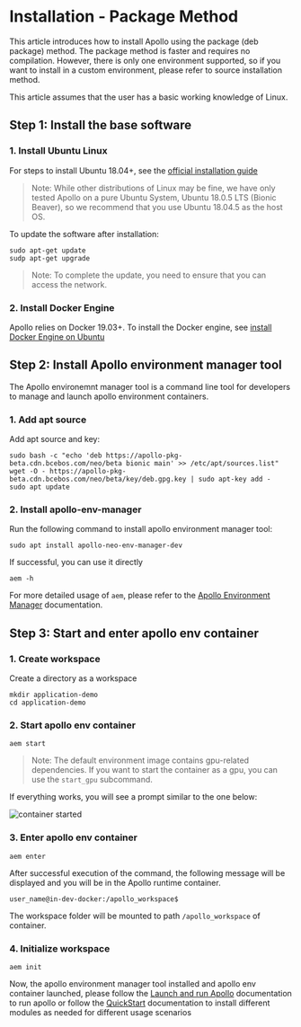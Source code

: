 # Installation - Package Method

This article introduces how to install Apollo using the package (deb package) method. The package method is faster and requires no compilation. However, there is only one environment supported, so if you want to install in a custom environment, please refer to source installation method.

This article assumes that the user has a basic working knowledge of Linux.

## Step 1: Install the base software

### 1. Install Ubuntu Linux

For steps to install Ubuntu 18.04+, see the [official installation guide][official_installation_guide]

> Note: While other distributions of Linux may be fine, we have only tested Apollo on a pure Ubuntu System, Ubuntu 18.0.5 LTS (Bionic Beaver), so we recommend that you use Ubuntu 18.04.5 as the host OS.

To update the software after installation:

```shell
sudo apt-get update
sudp apt-get upgrade
```

> Note: To complete the update, you need to ensure that you can access the network.

### 2. Install Docker Engine

Apollo relies on Docker 19.03+. To install the Docker engine, see [install Docker Engine on Ubuntu][install_docker_engine_on_ubuntu]

## Step 2: Install Apollo environment manager tool

The Apollo environemnt manager tool is a command line tool for developers to manage and launch apollo environment containers.

### 1. Add apt source

Add apt source and key:

```
sudo bash -c "echo 'deb https://apollo-pkg-beta.cdn.bcebos.com/neo/beta bionic main' >> /etc/apt/sources.list"
wget -O - https://apollo-pkg-beta.cdn.bcebos.com/neo/beta/key/deb.gpg.key | sudo apt-key add -
sudo apt update
```

### 2. Install apollo-env-manager

Run the following command to install apollo environment manager tool:

```shell
sudo apt install apollo-neo-env-manager-dev
```

If successful, you can use it directly

```shell
aem -h
```

For more detailed usage of `aem`, please refer to the [Apollo Environment Manager](../03_Package%20Management/apollo_env_manager.md) documentation.

## Step 3: Start and enter apollo env container

### 1. Create workspace

Create a directory as a workspace

```shell
mkdir application-demo
cd application-demo
```

### 2. Start apollo env container

```shell
aem start
```

> Note: The default environment image contains gpu-related dependencies. If you want to start the container as a gpu, you can use the `start_gpu` subcommand.

If everything works, you will see a prompt similar to the one below:

![container started][container_started.png]

### 3. Enter apollo env container

```shell
aem enter
```

After successful execution of the command, the following message will be displayed and you will be in the Apollo runtime container.

```shell
user_name@in-dev-docker:/apollo_workspace$
```

The workspace folder will be mounted to path `/apollo_workspace` of container.

### 4. Initialize workspace

```shell
aem init
```

Now, the apollo environment manager tool installed and apollo env container launched, please follow the [Launch and run Apollo](../03_Package%20Management/launch_and_run_apollo_package_method.md) documentation to run apollo or follow the [QuickStart](../02_Quick%20Start/apollo_8_0_quick_start.md) documentation to install different modules as needed for different usage scenarios

[official_installation_guide]: <https://ubuntu.com/tutorials/install-ubuntu-desktop>
[install_docker_engine_on_ubuntu]: <https://docs.docker.com/engine/install/ubuntu/>
[quickstart_project]: <https://apollo-pkg-beta.cdn.bcebos.com/e2e/apollo_v8.0.tar.gz>
[pass_request.png]: <https://bce.bdstatic.com/doc/Apollo-Homepage-Document/Apollo_Doc_CN_8_0/pass_request_b228e30.png>
[container_started.png]: <https://bce.bdstatic.com/doc/Apollo-Homepage-Document/Apollo_Doc_CN_8_0/container_started_4ee24d4.png>
[install_core.png]: <https://bce.bdstatic.com/doc/Apollo-Homepage-Document/Apollo_Doc_CN_8_0/install_core_0b0d533.png>
[feedback_collection_page]: <https://studio.apollo.auto/community/article/163>
